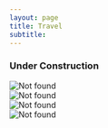 ```yaml
---
layout: page
title: Travel
subtitle:
---
```

### Under Construction
<div id="slideshow">
	<div class="slide-wrapper">
		<div class="slide">
			<img src="{{ 'assets/img/japan/IMG_1001.JPEG' | relative_url }}" alt="Not found" />
		</div>
		<div class="slide">
			<img src="{{ 'assets/img/japan/IMG_1719.JPEG' | relative_url }}" alt="Not found" />
		</div>
		<div class="slide">
			<img src="{{ 'assets/img/japan/IMG_1776.JPEG' | relative_url }}" alt="Not found" />
		</div>
		<div class="slide">
			<img src="{{ 'assets/img/japan/IMG_1795.JPEG' | relative_url }}" alt="Not found" />
		</div>
	</div>
</div>

<!--
<div class="slideshow-container">
  <div class="slide fade">
    <img src="assets/img/japan/IMG_1001.JPEG" alt="Slide 1">
  </div>
  <div class="slide fade">
    <img src="assets/img/japan/IMG_1719.JPEG" alt="Slide 2">
  </div>
  <div class="slide fade">
    <img src="assets/img/japan/IMG_1776.JPEG" alt="Slide 3">
  </div>
  <div class="slide fade">
    <img src="assets/img/japan/IMG_1795.JPEG" alt="Slide 4">	
  </div>
</div> -->

